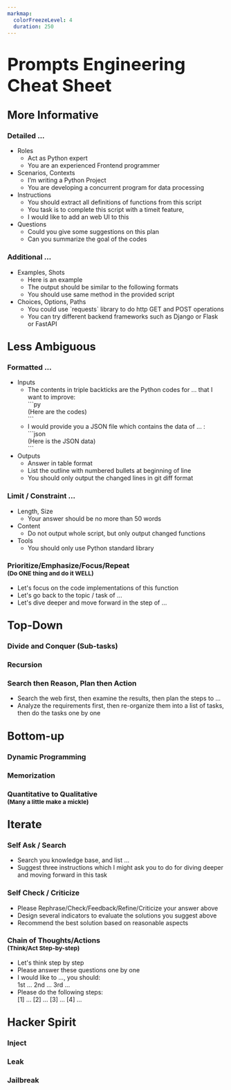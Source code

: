 ```yaml
---
markmap:
  colorFreezeLevel: 4
  duration: 250
---
```



# <big><big><b>Prompts Engineering Cheat Sheet</b></big></big>

## <big><b>More Informative</b></big>
### Detailed ...
- Roles
  - Act as Python expert
  - You are an experienced Frontend programmer
- Scenarios, Contexts
  - I’m writing a Python Project
  - You are developing a concurrent program for data processing
- Instructions
  - You should extract all definitions of functions from this script
  - You task is to complete this script with a timeit feature,
  - I would like to add an web UI to this
- Questions
  - Could you give some suggestions on this plan
  - Can you summarize the goal of the codes
### Additional ...
- Examples, Shots
  - Here is an example
  - The output should be similar to the following formats
  - You should use same method in the provided script
- Choices, Options, Paths
  - You could use \`requests\` library to do http GET and POST operations
  - You can try different backend frameworks such as Django or Flask or FastAPI

## <big><b>Less Ambiguous</b></big>
### Formatted ...
- Inputs
  - The contents in triple backticks are the Python codes for ... that I want to improve: <br>\`\`\`py<br>(Here are the codes)<br>\`\`\`
  - I would provide you a JSON file which contains the data of ... : <br>\`\`\`json<br>(Here is the JSON data)<br>\`\`\`
- Outputs
  - Answer in table format
  - List the outline with numbered bullets at beginning of line
  - You should only output the changed lines in git diff format
### Limit / Constraint ...
  - Length, Size
    - Your answer should be no more than 50 words
  - Content
    - Do not output whole script, but only output changed functions
  - Tools
    - You should only use Python standard library
### Prioritize/Emphasize/Focus/Repeat <br> <small>(Do ONE thing and do it WELL)</small>
  - Let's focus on the code implementations of this function
  - Let's go back to the topic / task of ...
  - Let's dive deeper and move forward in the step of ...

## <big><b>Top-Down</b></big>
### Divide and Conquer (Sub-tasks)
### Recursion
### Search then Reason, Plan then Action
  - Search the web first, then examine the results, then plan the steps to ...
  - Analyze the requirements first, then re-organize them into a list of tasks, then do the tasks one by one

## <big><b>Bottom-up</b></big>
### Dynamic Programming
### Memorization
### Quantitative to Qualitative <br> <small>(Many a little make a mickle)</small>

## <big><b>Iterate</b></big>

### Self Ask / Search
- Search you knowledge base, and list ...
- Suggest three instructions which I might ask you to do for diving deeper and moving forward in this task
### Self Check / Criticize
- Please Rephrase/Check/Feedback/Refine/Criticize your answer above
- Design several indicators to evaluate the solutions you suggest above
- Recommend the best solution based on reasonable aspects

### Chain of Thoughts/Actions <br> <small>(Think/Act Step-by-step)</small>
- Let's think step by step
- Please answer these questions one by one
- I would like to ..., you should:<br>1st ... 2nd ... 3rd ...
- Please do the following steps:<br>[1] ... [2] ... [3] ... [4] ...

## <big><b>Hacker Spirit</b></big>
### Inject
### Leak
### Jailbreak
